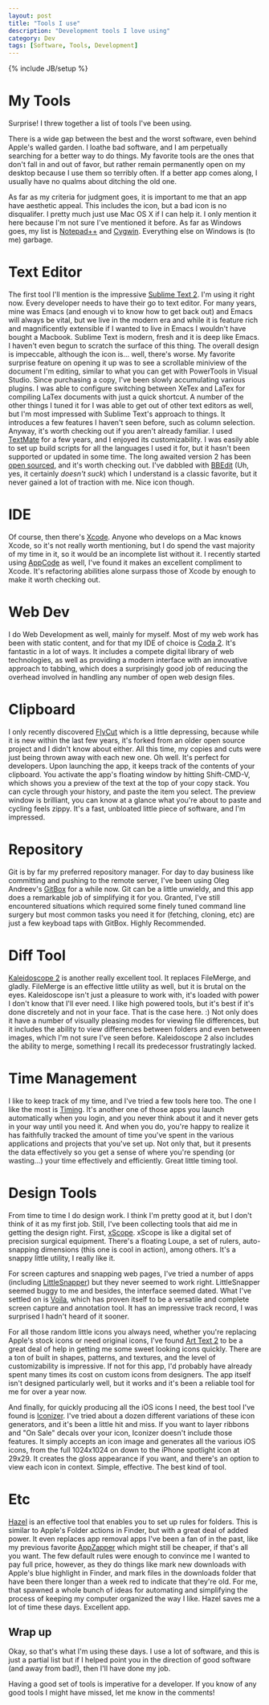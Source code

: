 ```yaml
---
layout: post
title: "Tools I use"
description: "Development tools I love using"
category: Dev
tags: [Software, Tools, Development]
---
```

{% include JB/setup %}

My Tools
========
Surprise! I threw together a list of tools I've been using.

There is a wide gap between the best and the worst software, even behind Apple's walled garden. I loathe bad software, and I am perpetually searching for a better way to do things. My favorite tools are the ones that don't fall in and out of favor, but rather remain permanently open on my desktop because I use them so terribly often. If a better app comes along, I usually have no qualms about ditching the old one.

As far as my criteria for judgment goes, it is important to me that an app have aesthetic appeal. This includes the icon, but a bad icon is no disqualifer. I pretty much just use Mac OS X if I can help it. I only mention it here because I'm not sure I've mentioned it before. As far as Windows goes, my list is [Notepad++](http://notepad-plus-plus.org) and [Cygwin](http://www.cygwin.com). Everything else on Windows is (to me) garbage.

Text Editor
===========
The first tool I'll mention is the impressive [Sublime Text 2](http://www.sublimetext.com/2). I'm using it right now. Every developer needs to have their go to text editor. For many years, mine was Emacs (and enough vi to know how to get back out) and Emacs will always be vital, but we live in the modern era and while it is feature rich and magnificently extensible if I wanted to live in Emacs I wouldn't have bought a Macbook. Sublime Text is modern, fresh and it is deep like Emacs. I haven't even begun to scratch the surface of this thing. The overall design is impeccable, although the icon is... well, there's worse. My favorite surprise feature on opening it up was to see a scrollable miniview of the document I'm editing, similar to what you can get with PowerTools in Visual Studio. Since purchasing a copy, I've been slowly accumulating various plugins. I was able to configure switching between XeTex and LaTex for compiling LaTex documents with just a quick shortcut. A number of the other things I tuned it for I was able to get out of other text editors as well, but I'm most impressed with Sublime Text's approach to things. It introduces a few features I haven't seen before, such as column selection. Anyway, it's worth checking out if you aren't already familiar. I used [TextMate](http://macromates.com) for a few years, and I enjoyed its customizability. I was easily able to set up build scripts for all the languages I used it for, but it hasn't been supported or updated in some time. The long awaited version 2 has been [open sourced](http://blog.macromates.com/2012/textmate-2-at-github/), and it's worth checking out. I've dabbled with [BBEdit](http://www.barebones.com/products/bbedit/index.html?utm_source=thedeck&utm_medium=banner&utm_campaign=bbedit) (Uh, yes, it certainly _doesn't suck_) which I understand is a classic favorite, but it never gained a lot of traction with me. Nice icon though.

IDE
===
Of course, then there's [Xcode](https://developer.apple.com/xcode/). Anyone who develops on a Mac knows Xcode, so it's not really worth mentioning, but I do spend the vast majority of my time in it, so it would be an incomplete list without it. I recently started using [AppCode](http://www.jetbrains.com/objc/) as well, I've found it makes an excellent compliment to Xcode. It's refactoring abilities alone surpass those of Xcode by enough to make it worth checking out.

Web Dev
=======
I do Web Development as well, mainly for myself. Most of my web work has been with static content, and for that my IDE of choice is [Coda 2](http://panic.com/coda/). It's fantastic in a lot of ways. It includes a compete digital library of web technologies, as well as providing a modern interface with an innovative approach to tabbing, which does a surprisingly good job of reducing the overhead involved in handling any number of open web design files.

Clipboard
=========
I only recently discovered [FlyCut](https://itunes.apple.com/us/app/flycut-clipboard-manager/id442160987?mt=12) which is a little depressing, because while it is new within the last few years, it's forked from an older open source project and I didn't know about either. All this time, my copies and cuts were just being thrown away with each new one. Oh well. It's perfect for developers. Upon launching the app, it keeps track of the contents of your clipboard. You activate the app's floating window by hitting Shift-CMD-V, which shows you a preview of the text at the top of your copy stack. You can cycle through your history, and paste the item you select. The preview window is brilliant, you can know at a glance what you're about to paste and cycling feels zippy. It's a fast, unbloated little piece of software, and I'm impressed.

Repository
==========
Git is by far my preferred repository manager. For day to day business like committing and pushing to the remote server, I've been using Oleg Andreev's [GitBox](http://gitboxapp.com) for a while now. Git can be a little unwieldy, and this app does a remarkable job of simplifying it for you. Granted, I've still encountered situations which required some finely tuned command line surgery but most common tasks you need it for (fetching, cloning, etc) are just a few keyboad taps with GitBox. Highly Recommended.

Diff Tool
=========
[Kaleidoscope 2](http://www.kaleidoscopeapp.com) is another really excellent tool. It replaces FileMerge, and gladly. FileMerge is an effective little utility as well, but it is brutal on the eyes. Kaleidoscope isn't just a pleasure to work with, it's loaded with power I don't know that I'll ever need. I like high powered tools, but it's best if it's done discretely and not in your face. That is the case here. :) Not only does it have a number of visually pleasing modes for viewing file differences, but it includes the ability to view differences between folders and even between images, which I'm not sure I've seen before. Kaleidoscope 2 also includes the ability to merge, something I recall its predecessor frustratingly lacked.

Time Management
===============
I like to keep track of my time, and I've tried a few tools here too. The one I like the most is [Timing](https://itunes.apple.com/us/app/timing-time-tracking-for-humans/id431511738?mt=12). It's another one of those apps you launch automatically when you login, and you never think about it and it never gets in your way until you need it. And when you do, you're happy to realize it has faithfully tracked the amount of time you've spent in the various applications and projects that you've set up. Not only that, but it presents the data effectively so you get a sense of where you're spending (or wasting...) your time effectively and efficiently. Great little timing tool.

Design Tools
============
From time to time I do design work. I think I'm pretty good at it, but I don't think of it as my first job. Still, I've been collecting tools that aid me in getting the design right. First, [xScope](http://xscopeapp.com/features). xScope is like a digital set of precision surgical equipment. There's a floating Loupe, a set of rulers, auto-snapping dimensions (this one is cool in action), among others. It's a snappy little utility, I really like it.

For screen captures and snapping web pages, I've tried a number of apps (including [LittleSnapper](http://www.realmacsoftware.com/littlesnapper/)) but they never seemed to work right. LittleSnapper seemed buggy to me and besides, the interface seemed dated. What I've settled on is [Voila](http://www.globaldelight.com/voila/mac-screen-capture-overview.html), which has proven itself to be a versatile and complete screen capture and annotation tool. It has an impressive track record, I was surprised I hadn't heard of it sooner.

For all those random little icons you always need, whether you're replacing Apple's stock icons or need original icons, I've found [Art Text 2](http://www.belightsoft.com/products/arttext/overview.php) to be a great deal of help in getting me some sweet looking icons quickly. There are a ton of built in shapes, patterns, and textures, and the level of customizability is impressive. If not for this app, I'd probably have already spent many times its cost on custom icons from designers. The app itself isn't designed particularly well, but it works and it's been a reliable tool for me for over a year now.

And finally, for quickly producing all the iOS icons I need, the best tool I've found is [Iconizer](https://itunes.apple.com/us/app/iconizer/id412346451?mt=12). I've tried about a dozen different variations of these icon generators, and it's been a little hit and miss.  If you want to layer ribbons and "On Sale" decals over your icon, Iconizer doesn't include those features. It simply accepts an icon image and generates all the various iOS icons, from the full 1024x1024 on down to the iPhone spotlight icon at 29x29. It creates the gloss appearance if you want, and there's an option to view each icon in context. Simple, effective. The best kind of tool.

Etc
===
[Hazel](http://www.noodlesoft.com/hazel.php) is an effective tool that enables you to set up rules for folders. This is similar to Apple's Folder actions in Finder, but with a great deal of added power. It even replaces app removal apps I've been a fan of in the past, like my previous favorite [AppZapper](http://www.macupdate.com/app/mac/20306/appzapper) which might still be cheaper, if that's all you want. The few default rules were enough to convince me I wanted to pay full price, however, as they do things like mark new downloads with Apple's blue highlight in Finder, and mark files in the downloads folder that have been there longer than a week red to indicate that they're old. For me, that spawned a whole bunch of ideas for automating and simplifying the process of keeping my computer organized the way I like. Hazel saves me a lot of time these days. Excellent app.

Wrap up
-------
Okay, so that's what I'm using these days. I use a lot of software, and this is just a partial list but if I helped point you in the direction of good software (and away from bad!), then I'll have done my job.

Having a good set of tools is imperative for a developer. If you know of any good tools I might have missed, let me know in the comments!

